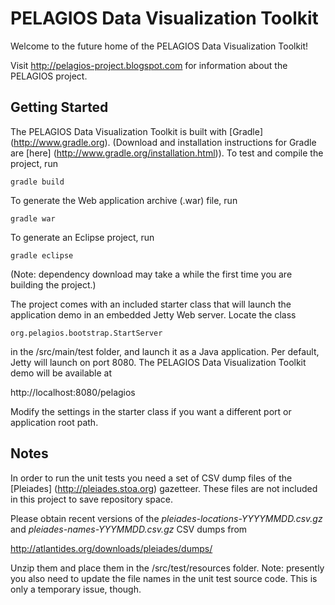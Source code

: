 # PELAGIOS Data Visualization Toolkit

Welcome to the future home of the PELAGIOS Data Visualization Toolkit!

Visit http://pelagios-project.blogspot.com for information about the
PELAGIOS project. 

## Getting Started

The PELAGIOS Data Visualization Toolkit is built with [Gradle]
(http://www.gradle.org). (Download and installation instructions for
Gradle are [here] (http://www.gradle.org/installation.html)). To test
and compile the project, run

``gradle build``

To generate the Web application archive (.war) file, run

``gradle war``

To generate an Eclipse project, run

``gradle eclipse``

(Note: dependency download may take a while the first time you
are building the project.)

The project comes with an included starter class that will launch 
the application demo in an embedded Jetty Web server. Locate the class

``org.pelagios.bootstrap.StartServer``

in the /src/main/test folder, and launch it as a Java application. Per
default, Jetty will launch on port 8080. The PELAGIOS Data Visualization
Toolkit demo will be available at

http://localhost:8080/pelagios

Modify the settings in the starter class if you want a different port
or application root path.

## Notes

In order to run the unit tests you need a set of CSV dump files
of the [Pleiades] (http://pleiades.stoa.org) gazetteer. These files
are not included in this project to save repository space. 

Please obtain recent versions of the *pleiades-locations-YYYYMMDD.csv.gz*
and *pleiades-names-YYYMMDD.csv.gz* CSV dumps from 

http://atlantides.org/downloads/pleiades/dumps/

Unzip them and place them in the /src/test/resources folder. Note: presently
you also need to update the file names in the unit test source code. This
is only a temporary issue, though.
